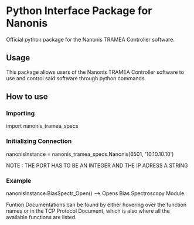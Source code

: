 # Python Interface Package for Nanonis 

Official python package for the Nanonis TRAMEA Controller software.

## Usage

This package allows users of the Nanonis TRAMEA Controller software to use and control
said software through python commands.

## How to use

### Importing

import nanonis_tramea_specs

### Initializing Connection

nanonisInstance = nanonis_tramea_specs.Nanonis(6501, '10.10.10.10')

NOTE : THE PORT HAS TO BE AN INTEGER AND THE IP ADRESS A STRING

### Example

nanonisInstance.BiasSpectr_Open() --> Opens Bias Spectroscopy Module.

Funtion Documentations can be found by either hovering over the function names
or in the TCP Protocol Document, which is also where all the available functions
are listed.





